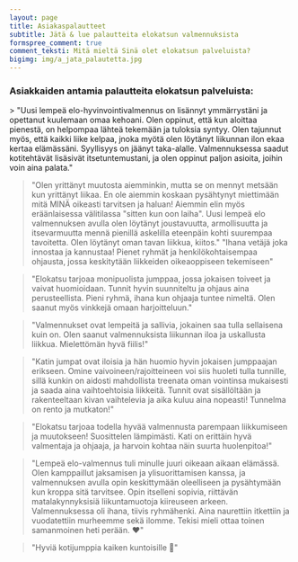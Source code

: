 ```yaml
---
layout: page
title: Asiakaspalautteet
subtitle: Jätä & lue palautteita elokatsun valmennuksista
formspree_comment: true
comment_teksti: Mitä mieltä Sinä olet elokatsun palveluista?
bigimg: img/a_jata_palautetta.jpg
---
```


### Asiakkaiden antamia palautteita elokatsun palveluista:
<p></p>
> "Uusi lempeä elo-hyvinvointivalmennus on lisännyt ymmärrystäni ja opettanut kuulemaan omaa kehoani. Olen oppinut, että kun aloittaa pienestä, on helpompaa lähteä tekemään ja tuloksia syntyy. Olen tajunnut myös, että kaikki liike kelpaa, jnoka myötä olen löytänyt liikunnan ilon ekaa kertaa elämässäni. Syyllisyys on jäänyt taka-alalle. Valmennuksessa saadut kotitehtävät lisäsivät itsetuntemustani, ja olen oppinut paljon asioita, joihin voin aina palata."

> "Olen yrittänyt muutosta aiemminkin, mutta se on mennyt metsään kun yrittänyt liikaa. En ole aiemmin koskaan pysähtynyt miettimään mitä MINÄ oikeasti tarvitsen ja haluan! Aiemmin elin myös eräänlaisessa välitilassa "sitten kun oon laiha". Uusi lempeä elo valmennuksen avulla olen löytänyt joustavuutta, armollisuutta ja itsevarmuutta mennä pienillä askelilla eteenpäin kohti suurempaa tavoitetta. Olen löytänyt oman tavan liikkua, kiitos."
> "Ihana vetäjä joka innostaa ja kannustaa! Pienet ryhmät ja henkilökohtaisempaa ohjausta, jossa keskitytään liikkeiden oikeaoppiseen tekemiseen"

> "Elokatsu tarjoaa monipuolista jumppaa, jossa jokaisen toiveet ja vaivat huomioidaan. Tunnit hyvin suunniteltu ja ohjaus aina perusteellista. Pieni ryhmä, ihana kun ohjaaja tuntee nimeltä. Olen saanut myös vinkkejä omaan harjoitteluun."

> "Valmennukset ovat lempeitä ja sallivia, jokainen saa tulla sellaisena kuin on. Olen saanut valmennuksista liikunnan iloa ja uskallusta liikkua. Mielettömän hyvä fiilis!"

> "Katin jumpat ovat iloisia ja hän huomio hyvin jokaisen jumppaajan erikseen. Omine vaivoineen/rajoitteineen voi siis huoleti tulla tunnille, sillä kunkin on aidosti mahdollista treenata oman vointinsa mukaisesti ja saada aina vaihtoehtoisia liikkeitä. Tunnit ovat sisällöltään ja rakenteeltaan kivan vaihtelevia ja aika kuluu aina nopeasti! Tunnelma on rento ja mutkaton!"

> "Elokatsu tarjoaa todella hyvää valmennusta parempaan liikkumiseen ja muutokseen! Suosittelen lämpimästi. Kati on erittäin hyvä valmentaja ja ohjaaja, ja harvoin kohtaa näin suurta huolenpitoa!"

> "Lempeä elo-valmennus tuli minulle juuri oikeaan aikaan elämässä. Olen kamppaillut jaksamisen ja ylisuorittamisen kanssa, ja valmennuksen avulla opin keskittymään oleelliseen ja pysähtymään kun kroppa sitä tarvitsee. Opin itselleni sopivia, riittävän matalakynnyksisiä liikuntamuotoja kiireuseen arkeen. Valmennuksessa oli ihana, tiivis ryhmähenki. Aina naurettiin itkettiin ja vuodatettiin murheemme sekä ilomme. Tekisi mieli ottaa toinen samanmoinen heti perään. ❤️"

> "Hyviä kotijumppia kaiken kuntoisille 🤩"